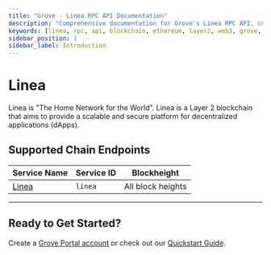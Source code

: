 ```yaml
---
title: "Grove - Linea RPC API Documentation"
description: "Comprehensive documentation for Grove's Linea RPC API, covering endpoint details and integration strategies for blockchain developers."
keywords: [linea, rpc, api, blockchain, ethereum, layer2, web3, grove, pocket, pokt, L2]
sidebar_position: 1
sidebar_label: Introduction
---
```


# Linea

Linea is "The Home Network for the World". Linea is a Layer 2 blockchain that aims to provide a scalable and secure platform for decentralized applications (dApps).

## Supported Chain Endpoints

| Service Name                             | Service ID        | Blockheight         |
| -------------------------- | --------------------- | ----------------- |
| [Linea](./endpoints/linea)   | `linea`                 | All block heights |

---

## Ready to Get Started?

Create a [Grove Portal account](https://portal.grove.city) or check out our [Quickstart Guide](/guides/getting-started/quickstart).

